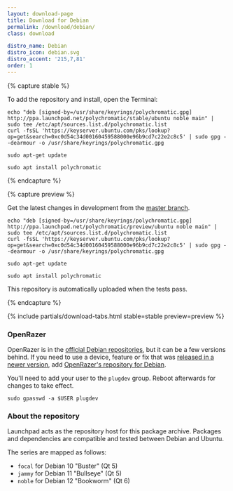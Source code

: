 ```yaml
---
layout: download-page
title: Download for Debian
permalink: /download/debian/
class: download

distro_name: Debian
distro_icon: debian.svg
distro_accent: '215,7,81'
order: 1
---
```


{% capture stable %}

To add the repository and install, open the Terminal:

```shell
echo "deb [signed-by=/usr/share/keyrings/polychromatic.gpg] http://ppa.launchpad.net/polychromatic/stable/ubuntu noble main" | sudo tee /etc/apt/sources.list.d/polychromatic.list
curl -fsSL 'https://keyserver.ubuntu.com/pks/lookup?op=get&search=0xc0d54c34d00160459588000e96b9cd7c22e2c8c5' | sudo gpg --dearmour -o /usr/share/keyrings/polychromatic.gpg

sudo apt-get update

sudo apt install polychromatic

```
{% endcapture %}

{% capture preview %}

Get the latest changes in development from the [master branch](https://github.com/polychromatic/polychromatic/commits/master).

```shell
echo "deb [signed-by=/usr/share/keyrings/polychromatic.gpg] http://ppa.launchpad.net/polychromatic/preview/ubuntu noble main" | sudo tee /etc/apt/sources.list.d/polychromatic.list
curl -fsSL 'https://keyserver.ubuntu.com/pks/lookup?op=get&search=0xc0d54c34d00160459588000e96b9cd7c22e2c8c5' | sudo gpg --dearmour -o /usr/share/keyrings/polychromatic.gpg

sudo apt-get update

sudo apt install polychromatic
```

This repository is automatically uploaded when the tests pass.

{% endcapture %}

{% include partials/download-tabs.html
    stable=stable
    preview=preview
%}


### OpenRazer

OpenRazer is in the [official Debian repositories], but it can be a few versions behind.
If you need to use a device, feature or fix that was [released in a newer version], add [OpenRazer's repository for Debian].

You'll need to add your user to the `plugdev` group. Reboot afterwards for changes to take effect.

```shell
sudo gpasswd -a $USER plugdev
```

[official Debian repositories]: https://packages.debian.org/search?keywords=openrazer
[released in a newer version]: https://github.com/openrazer/openrazer/releases
[OpenRazer's repository for Debian]: https://software.opensuse.org/download.html?project=hardware%3Arazer&package=openrazer-meta


### About the repository

Launchpad acts as the repository host for this package archive.
Packages and dependencies are compatible and tested between Debian and Ubuntu.

The series are mapped as follows:

* `focal` for Debian 10 "Buster" (Qt 5)
* `jammy` for Debian 11 "Bullseye" (Qt 5)
* `noble` for Debian 12 "Bookworm" (Qt 6)
